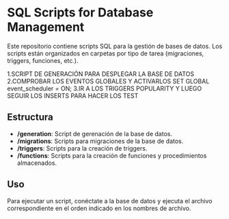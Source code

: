 # SQL Scripts for Database Management

Este repositorio contiene scripts SQL para la gestión de bases de datos. Los scripts están organizados en carpetas por tipo de tarea (migraciones, triggers, funciones, etc.).

1.SCRIPT DE GENERACIÓN PARA DESPLEGAR LA BASE DE DATOS
2.COMPROBAR LOS EVENTOS GLOBALES  Y ACTIVARLOS
SET GLOBAL event_scheduler = ON;
3.IR A LOS TRIGGERS POPULARITY Y LUEGO SEGUIR LOS INSERTS PARA HACER LOS TEST

## Estructura
- **/generation**: Script de gerenación de la base de datos.
- **/migrations**: Scripts para migraciones de la base de datos.
- **/triggers**: Scripts para la creación de triggers.
- **/functions**: Scripts para la creación de funciones y procedimientos almacenados.

## Uso
Para ejecutar un script, conéctate a la base de datos y ejecuta el archivo correspondiente en el orden indicado en los nombres de archivo.


